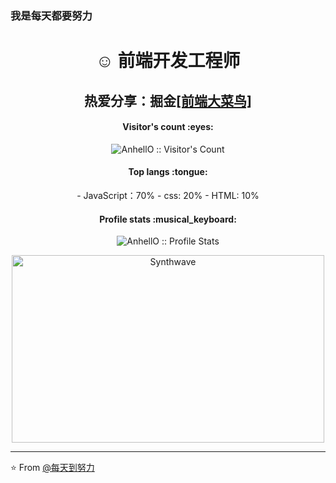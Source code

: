
### 我是每天都要努力

  <h1 align='center'> ☺ 前端开发工程师</h1>
  <h2 align="center">热爱分享：掘金<a href='https://juejin.cn/user/465848663549149'>[前端大菜鸟]</a></h2>
  <h4 align="center">Visitor's count :eyes:</h4>

<p align="center"><img src="https://profile-counter.glitch.me/{AnhellO}/count.svg" alt="AnhellO :: Visitor's Count" /></p>

<h4 align="center">Top langs :tongue:</h4>

<p align="center">
- JavaScript：70%
- css: 20%
- HTML: 10%
</p>

<h4 align="center">Profile stats :musical_keyboard:</h4>

<p align="center"><img src="https://github-readme-stats.vercel.app/api?username=AnhellO&show_icons=true&theme=synthwave" alt="AnhellO :: Profile Stats" /></p>

<p align="center"><img src="https://thumbs.gfycat.com/GoodnaturedFondGaur-size_restricted.gif" alt="Synthwave" height="300" width="500"></p>


---

⭐️ From [@每天到努力](https://github.com/caojishuai520520/caojishuai520520)
